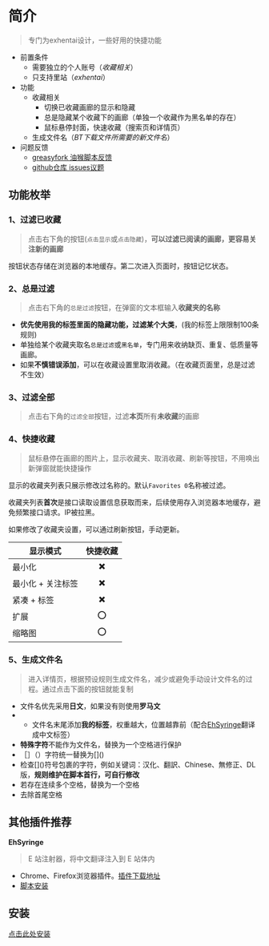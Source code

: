 # 简介

> 专门为exhentai设计，一些好用的快捷功能

- 前置条件
    - 需要独立的个人账号（_收藏相关_）
    - 只支持里站（_exhentai_）
- 功能
    - 收藏相关
        - 切换已收藏画廊的显示和隐藏
        - 总是隐藏某个收藏下的画廊（单独一个收藏作为黑名单的存在）
        - 鼠标悬停封面，快速收藏（搜索页和详情页）
    - 生成文件名（_BT下载文件所需要的新文件名_）
- 问题反馈
  - [greasyfork 油猴脚本反馈](https://greasyfork.org/zh-CN/scripts/513527/feedback)
  - [github仓库 issues议题](https://github.com/ShineByPupil/filterFavorites/issues)

## 功能枚举

### 1、过滤已收藏

> 点击右下角的按钮(`点击显示`或`点击隐藏`)，**可以过滤已阅读的画廊，更容易关注新的画廊**

按钮状态存储在浏览器的本地缓存。第二次进入页面时，按钮记忆状态。

### 2、总是过滤

> 点击右下角的`总是过滤`按钮，在弹窗的文本框输入**收藏夹的名称**

- **优先使用我的标签里面的隐藏功能，过滤某个大类**，(我的标签上限限制100条规则)
- 单独给某个收藏夹取名`总是过滤`或`黑名单`，专门用来收纳缺页、重复、低质量等画廊。
- 如果**不慎错误添加**，可以在收藏设置里取消收藏。（在收藏页面里，总是过滤不生效）

### 3、过滤全部

> 点击右下角的`过滤全部`按钮，过滤**本页**所有**未收藏**的画廊

### 4、快捷收藏

> 鼠标悬停在画廊的图片上，显示收藏夹、取消收藏、刷新等按钮，不用唤出新弹窗就能快捷操作

显示的收藏夹列表只展示修改过名称的。默认`Favorites 0`名称被过滤。

收藏夹列表**首次**是接口读取设置信息获取而来，后续使用存入浏览器本地缓存，避免频繁接口请求。IP被拉黑。

如果修改了收藏夹设置，可以通过刷新按钮，手动更新。

| 显示模式       | 快捷收藏 |
|------------|:----:|
| 最小化        |  ✖️  |
| 最小化 + 关注标签 |  ✖️  |
| 紧凑 + 标签    |  ✖️  |
| 扩展         |  ⭕️  |
| 缩略图        |  ⭕️  |

### 5、生成文件名

> 进入详情页，根据预设规则生成文件名，减少或避免手动设计文件名的过程。通过点击下面的按钮就能复制

- 文件名优先采用**日文**，如果没有则使用**罗马文**
- - 文件名末尾添加**我的标签**，权重越大，位置越靠前（配合[EhSyringe](#ehsyringe)翻译成中文标签）
- **特殊字符**不能作为文件名，替换为一个空格进行保护
- ［］（）字符统一替换为\[]()
- 检查\[]()符号包裹的字符，例如关键词：汉化、翻訳、Chinese、無修正、DL版，**规则维护在脚本首行，可自行修改**
- 若存在连续多个空格，替换为一个空格
- 去除首尾空格

## 其他插件推荐

**EhSyringe**

> E 站注射器，将中文翻译注入到 E 站体内

- Chrome、Firefox浏览器插件。[插件下载地址](https://github.com/EhTagTranslation/EhSyringe/releases)
- [脚本安装](https://github.com/EhTagTranslation/EhSyringe/releases/latest/download/ehsyringe.user.js)


## 安装

<a href="https://greasyfork.org/zh-CN/scripts/513527">点击此处安装</a>
